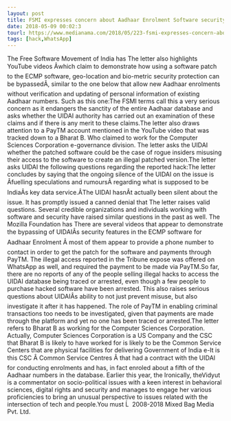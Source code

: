 ```yaml
---
layout: post
title: FSMI expresses concern about Aadhaar Enrolment Software security
date: 2018-05-09 00:02:3
tourl: https://www.medianama.com/2018/05/223-fsmi-expresses-concern-about-aadhaar-enrolment-software-security/
tags: [hack,WhatsApp]
---
```

The Free Software Movement of India has The letter also highlights YouTube videos Âwhich claim to demonstrate how using a software patch to the ECMP software, geo-location and bio-metric security protection can be bypassedÂ, similar to the one below that allow new Aadhaar enrolments without verification and updating of personal information of existing Aadhaar numbers. Such as this one:The FSMI terms call this a very serious concern as it endangers the sanctity of the entire Aadhaar database and asks whether the UIDAI authority has carried out an examination of these claims and if there is any merit to these claims.The letter also draws attention to a PayTM account mentioned in the YouTube video that was tracked down to a Bharat B. Who claimed to work for the Computer Sciences Corporation e-governance division. The letter asks the UIDAI whether the patched software could be the case of rogue insiders misusing their access to the software to create an illegal patched version.The letter asks UIDAI the following questions regarding the reported hack:The letter concludes by saying that the ongoing silence of the UIDAI on the issue is Âfuelling speculations and rumoursÂ regarding what is supposed to be IndiaÂs key data service.ÂThe UIDAI hasnÂt actually been silent about the issue. It has promptly issued a canned denial that The letter raises valid questions. Several credible organizations and individuals working with software and security have raised similar questions in the past as well. The Mozilla Foundation has There are several videos that appear to demonstrate the bypassing of UIDAIÂs security features in the ECMP software for Aadhaar Enrolment Â most of them appear to provide a phone number to contact in order to get the patch for the software and payments through PayTM. The illegal access reported in the Tribune expose was offered on WhatsApp as well, and required the payment to be made via PayTM.So far, there are no reports of any of the people selling illegal hacks to access the UIDAI database being traced or arrested, even though a few people to purchase hacked software have been arrested. This also raises serious questions about UIDAIÂs ability to not just prevent misuse, but also investigate it after it has happened. The role of PayTM in enabling criminal transactions too needs to be investigated, given that payments are made through the platform and yet no one has been traced or arrested.The letter refers to Bharat B as working for the Computer Sciences Corporation. Actually, Computer Sciences Corporation is a US Company and the CSC that Bharat B is likely to have worked for is likely to be the Common Service Centers that are physical facilities for delivering Government of India e-It is this CSC Â Common Service Centres Â that had a contract with the UIDAI for conducting enrolments and has, in fact enroled about a fifth of the Aadhaar numbers in the database. Earlier this year, the Ironically, theVidyut is a commentator on socio-political issues with a keen interest in behavioral sciences, digital rights and security and manages to engage her various proficiencies to bring an unusual perspective to issues related with the intersection of tech and people.You must Ĺ  2008-2018 Mixed Bag Media Pvt. Ltd.